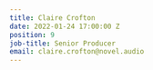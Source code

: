 ```yaml
---
title: Claire Crofton
date: 2022-01-24 17:00:00 Z
position: 9
job-title: Senior Producer
email: claire.crofton@novel.audio
---
```


